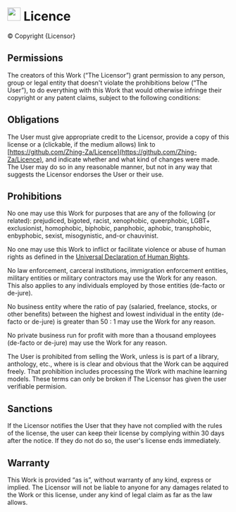 # <img src="https://user-images.githubusercontent.com/86124634/212446104-2b66800b-597f-4b4c-a3a1-0e254f110f36.png" alt="enby flag" width="30px"/> Licence
© Copyright {Licensor}

## Permissions

The creators of this Work (“The Licensor”) grant permission to any person, group or legal entity that doesn't violate the prohibitions below (“The User”), to do everything with this Work that would otherwise infringe their copyright or any patent claims, subject to the following conditions:

## Obligations

The User must give appropriate credit to the Licensor, provide a copy of this license or a (clickable, if the medium allows) link to [https://github.com/Zhing-Za/Licence](https://github.com/Zhing-Za/Licence), and indicate whether and what kind of changes were made. The User may do so in any reasonable manner, but not in any way that suggests the Licensor endorses the User or their use.

## Prohibitions

No one may use this Work for purposes that are any of the following (or related): prejudiced, bigoted, racist, xenophobic, queerphobic, LGBT+ exclusionist, homophobic, biphobic, panphobic, aphobic, transphobic, enbyphobic, sexist, misogynistic, and-or chauvinist.

No one may use this Work to inflict or facilitate violence or abuse of human rights as defined in the [Universal Declaration of Human Rights](https://www.un.org/en/about-us/universal-declaration-of-human-rights).

No law enforcement, carceral institutions, immigration enforcement entities, military entities or military contractors may use the Work for any reason. This also applies to any individuals employed by those entities (de-facto or de-jure).

No business entity where the ratio of pay (salaried, freelance, stocks, or other benefits) between the highest and lowest individual in the entity (de-facto or de-jure) is greater than 50 : 1 may use the Work for any reason.

No private business run for profit with more than a thousand employees (de-facto or de-jure) may use the Work for any reason.

The User is prohibited from selling the Work, unless is is part of a library, anthology, etc., where is is clear and obvious that the Work can be aqquired freely. That prohibition includes processing the Work with machine learning models. These terms can only be broken if The Licensor has given the user verifiable permision. 


## Sanctions

If the Licensor notifies the User that they have not complied with the rules of the license, the user can keep their license by complying within 30 days after the notice. If they do not do so, the user's license ends immediately.

## Warranty

This Work is provided “as is”, without warranty of any kind, express or implied. The Licensor will not be liable to anyone for any damages related to the Work or this license, under any kind of legal claim as far as the law allows.
